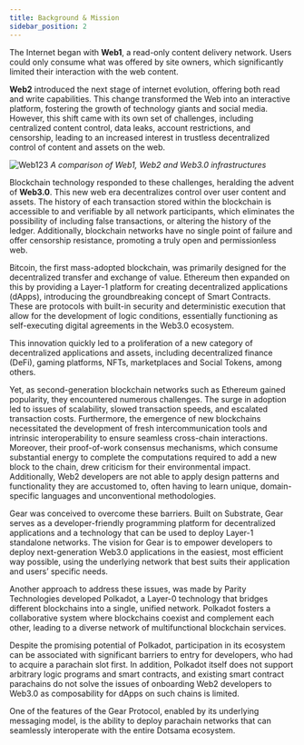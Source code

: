 ```yaml
---
title: Background & Mission
sidebar_position: 2
---
```


The Internet began with **Web1**, a read-only content delivery network. Users could only consume what was offered by site owners, which significantly limited their interaction with the web content.

**Web2** introduced the next stage of internet evolution, offering both read and write capabilities. This change transformed the Web into an interactive platform, fostering the growth of technology giants and social media. However, this shift came with its own set of challenges, including centralized content control, data leaks, account restrictions, and censorship, leading to an increased interest in trustless decentralized control of content and assets on the web.

![Web123](/img/web123.png "Comparison of Web technology.")
_A comparison of Web1, Web2 and Web3.0 infrastructures_

Blockchain technology responded to these challenges, heralding the advent of **Web3.0**. This new web era decentralizes control over user content and assets. The history of each transaction stored within the blockchain is accessible to and verifiable by all network participants, which eliminates the possibility of including false transactions, or altering the history of the ledger.  Additionally, blockchain networks have no single point of failure and offer censorship resistance, promoting a truly open and permissionless web.

Bitcoin, the first mass-adopted blockchain, was primarily designed for the decentralized transfer and exchange of value. Ethereum then expanded on this by providing a Layer-1 platform for creating decentralized applications (dApps), introducing the groundbreaking concept of Smart Contracts. These are protocols with built-in security and deterministic execution that allow for the development of logic conditions, essentially functioning as self-executing digital agreements in the Web3.0 ecosystem.

This innovation quickly led to a proliferation of a new category of decentralized applications and assets, including decentralized finance (DeFi), gaming platforms, NFTs, marketplaces and Social Tokens, among others.

Yet, as second-generation blockchain networks such as Ethereum gained popularity, they encountered numerous challenges. The surge in adoption led to issues of scalability, slowed transaction speeds, and escalated transaction costs. Furthermore, the emergence of new blockchains necessitated the development of fresh intercommunication tools and intrinsic interoperability to ensure seamless cross-chain interactions. Moreover, their proof-of-work consensus mechanisms, which consume substantial energy to complete the computations required to add a new block to the chain, drew criticism for their environmental impact. Additionally, Web2 developers are not able to apply design patterns and functionality they are accustomed to, often having to learn unique, domain-specific languages and unconventional methodologies.

Gear was conceived to overcome these barriers. Built on Substrate, Gear serves as a developer-friendly programming platform for decentralized applications and a technology that can be used to deploy Layer-1 standalone networks. The vision for Gear is to empower developers to deploy next-generation Web3.0 applications in the easiest, most efficient way possible, using the underlying network that best suits their application and users’ specific needs.

Another approach to address these issues, was made by Parity Technologies developed Polkadot, a Layer-0 technology that bridges different blockchains into a single, unified network. Polkadot fosters a collaborative system where blockchains coexist and complement each other, leading to a diverse network of multifunctional blockchain services. 

Despite the promising potential of Polkadot, participation in its ecosystem can be associated with significant barriers to entry for developers, who had to acquire a parachain slot first. In addition, Polkadot itself does not support arbitrary logic programs and smart contracts, and existing smart contract parachains do not solve the issues of onboarding Web2 developers to Web3.0 as composability for dApps on such chains is limited. 

One of the features of the Gear Protocol, enabled by its underlying messaging model, is the ability to deploy parachain networks that can seamlessly interoperate with the entire Dotsama ecosystem.

